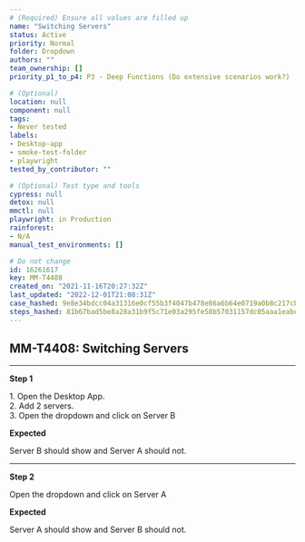 ```yaml
---
# (Required) Ensure all values are filled up
name: "Switching Servers"
status: Active
priority: Normal
folder: Dropdown
authors: ""
team_ownership: []
priority_p1_to_p4: P3 - Deep Functions (Do extensive scenarios work?)

# (Optional)
location: null
component: null
tags: 
- Never tested
labels: 
- Desktop-app
- smoke-test-folder
- playwright
tested_by_contributor: ""

# (Optional) Test type and tools
cypress: null
detox: null
mmctl: null
playwright: in Production
rainforest: 
- N/A
manual_test_environments: []

# Do not change
id: 16261617
key: MM-T4408
created_on: "2021-11-16T20:27:32Z"
last_updated: "2022-12-01T21:08:31Z"
case_hashed: 9e8e34bdcc04a31316e0cf55b3f4047b478e86a6b64e0719a0b8c217cbc11c53c9fbfc065ce07b05dc79cc949ad04af7
steps_hashed: 81b67bad5be8a28a31b9f5c71e03a295fe58b57031157dc05aaa1eabe6b76438d28197ed5c1ab15611069e47ef3253ff
---
```


<!-- (Auto-generated) Based on frontmatter's "key" and "name" -->

## MM-T4408: Switching Servers

---

**Step 1**

1\. Open the Desktop App.\
2\. Add 2 servers.\
3\. Open the dropdown and click on Server B

**Expected**

Server B should show and Server A should not.

---

**Step 2**

Open the dropdown and click on Server A

**Expected**

Server A should show and Server B should not.
